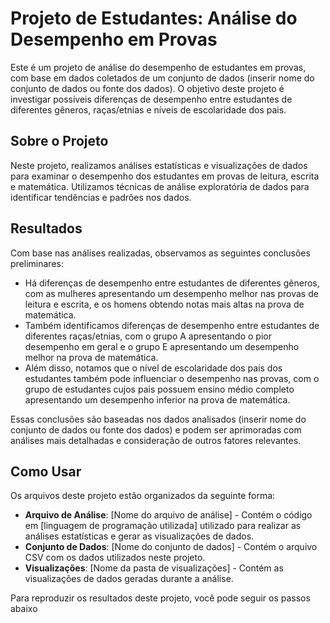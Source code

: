 <html>
<head>
    <title>Projeto de Estudantes: Análise do Desempenho em Provas</title>
</head>
<body>
    <h1>Projeto de Estudantes: Análise do Desempenho em Provas</h1>
    <p>Este é um projeto de análise do desempenho de estudantes em provas, com base em dados coletados de um conjunto de dados (inserir nome do conjunto de dados ou fonte dos dados). O objetivo deste projeto é investigar possíveis diferenças de desempenho entre estudantes de diferentes gêneros, raças/etnias e níveis de escolaridade dos pais.</p>
    <h2>Sobre o Projeto</h2>
    <p>Neste projeto, realizamos análises estatísticas e visualizações de dados para examinar o desempenho dos estudantes em provas de leitura, escrita e matemática. Utilizamos técnicas de análise exploratória de dados para identificar tendências e padrões nos dados.</p>
    <h2>Resultados</h2>
    <p>Com base nas análises realizadas, observamos as seguintes conclusões preliminares:</p>
    <ul>
        <li>Há diferenças de desempenho entre estudantes de diferentes gêneros, com as mulheres apresentando um desempenho melhor nas provas de leitura e escrita, e os homens obtendo notas mais altas na prova de matemática.</li>
        <li>Também identificamos diferenças de desempenho entre estudantes de diferentes raças/etnias, com o grupo A apresentando o pior desempenho em geral e o grupo E apresentando um desempenho melhor na prova de matemática.</li>
        <li>Além disso, notamos que o nível de escolaridade dos pais dos estudantes também pode influenciar o desempenho nas provas, com o grupo de estudantes cujos pais possuem ensino médio completo apresentando um desempenho inferior na prova de matemática.</li>
    </ul>
    <p>Essas conclusões são baseadas nos dados analisados (inserir nome do conjunto de dados ou fonte dos dados) e podem ser aprimoradas com análises mais detalhadas e consideração de outros fatores relevantes.</p>
    <h2>Como Usar</h2>
    <p>Os arquivos deste projeto estão organizados da seguinte forma:</p>
    <ul>
        <li><strong>Arquivo de Análise</strong>: [Nome do arquivo de análise] - Contém o código em [linguagem de programação utilizada] utilizado para realizar as análises estatísticas e gerar as visualizações de dados.</li>
        <li><strong>Conjunto de Dados</strong>: [Nome do conjunto de dados] - Contém o arquivo CSV com os dados utilizados neste projeto.</li>
        <li><strong>Visualizações</strong>: [Nome da pasta de visualizações] - Contém as visualizações de dados geradas durante a análise.</li>
    </ul>
    <p>Para reproduzir os resultados deste projeto, você pode seguir os passos abaixo
